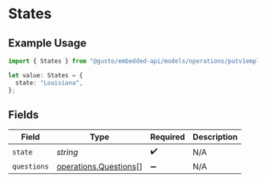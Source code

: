 # States

## Example Usage

```typescript
import { States } from "@gusto/embedded-api/models/operations/putv1employeesemployeeidstatetaxes.js";

let value: States = {
  state: "Louisiana",
};
```

## Fields

| Field                                                          | Type                                                           | Required                                                       | Description                                                    |
| -------------------------------------------------------------- | -------------------------------------------------------------- | -------------------------------------------------------------- | -------------------------------------------------------------- |
| `state`                                                        | *string*                                                       | :heavy_check_mark:                                             | N/A                                                            |
| `questions`                                                    | [operations.Questions](../../models/operations/questions.md)[] | :heavy_minus_sign:                                             | N/A                                                            |